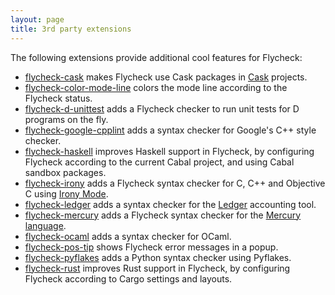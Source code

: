 ```yaml
---
layout: page
title: 3rd party extensions
---
```


The following extensions provide additional cool features for Flycheck:

- [flycheck-cask](https://github.com/flycheck/flycheck-cask) makes Flycheck use
  Cask packages in [Cask](https://github.com/cask/cask) projects.
- [flycheck-color-mode-line](https://github.com/flycheck/flycheck-color-mode-line)
  colors the mode line according to the Flycheck status.
- [flycheck-d-unittest](https://github.com/flycheck/flycheck-d-unittest) adds a
  Flycheck checker to run unit tests for D programs on the fly.
- [flycheck-google-cpplint](https://github.com/flycheck/flycheck-google-cpplint)
  adds a syntax checker for Google's C++ style checker.
- [flycheck-haskell](https://github.com/flycheck/flycheck-haskell) improves
  Haskell support in Flycheck, by configuring Flycheck according to the current
  Cabal project, and using Cabal sandbox packages.
- [flycheck-irony](https://github.com/Sarcasm/flycheck-irony) adds a Flycheck
  syntax checker for C, C++ and Objective C using
  [Irony Mode](https://github.com/Sarcasm/irony-mode).
- [flycheck-ledger](https://github.com/purcell/flycheck-ledger) adds a syntax
  checker for the [Ledger](http://ledger-cli.org/) accounting tool.
- [flycheck-mercury](https://github.com/flycheck/flycheck-mercury) adds a
  Flycheck syntax checker for the [Mercury language](http://mercurylang.org/).
- [flycheck-ocaml](https://github.com/flycheck/flycheck-ocaml) adds a syntax
  checker for OCaml.
- [flycheck-pos-tip](https://github.com/flycheck/flycheck-pos-tip) shows
  Flycheck error messages in a popup.
- [flycheck-pyflakes](https://github.com/Wilfred/flycheck-pyflakes) adds a
  Python syntax checker using Pyflakes.
- [flycheck-rust](https://github.com/flycheck/flycheck-rust) improves Rust
  support in Flycheck, by configuring Flycheck according to Cargo settings and
  layouts.
